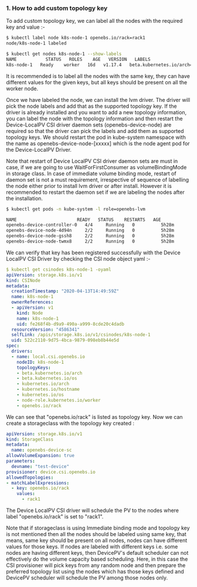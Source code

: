 ### 1. How to add custom topology key

To add custom topology key, we can label all the nodes with the required key and value :-

```sh
$ kubectl label node k8s-node-1 openebs.io/rack=rack1
node/k8s-node-1 labeled

$ kubectl get nodes k8s-node-1 --show-labels
NAME           STATUS   ROLES    AGE   VERSION   LABELS
k8s-node-1   Ready    worker   16d   v1.17.4   beta.kubernetes.io/arch=amd64,beta.kubernetes.io/os=linux,kubernetes.io/arch=amd64,kubernetes.io/hostname=k8s-node-1,kubernetes.io/os=linux,node-role.kubernetes.io/worker=true,openebs.io/rack=rack1

```
It is recommended is to label all the nodes with the same key, they can have different values for the given keys, but all keys should be present on all the worker node.

Once we have labeled the node, we can install the lvm driver. The driver will pick the node labels and add that as the supported topology key. If the driver is already installed and you want to add a new topology information, you can label the node with the topology information and then restart the Device-LocalPV CSI driver daemon sets (openebs-device-node) are required so that the driver can pick the labels and add them as supported topology keys. We should restart the pod in kube-system namespace with the name as openebs-device-node-[xxxxx] which is the node agent pod for the Device-LocalPV Driver.

Note that restart of Device LocalPV CSI driver daemon sets are must in case, if we are going to use WaitForFirstConsumer as volumeBindingMode in storage class. In case of immediate volume binding mode, restart of daemon set is not a must requirement, irrespective of sequence of labelling the node either prior to install lvm driver or after install. However it is recommended to restart the daemon set if we are labeling the nodes after the installation.

```sh
$ kubectl get pods -n kube-system -l role=openebs-lvm

NAME                       READY   STATUS    RESTARTS   AGE
openebs-device-controller-0   4/4     Running   0          5h28m
openebs-device-node-4d94n     2/2     Running   0          5h28m
openebs-device-node-gssh8     2/2     Running   0          5h28m
openebs-device-node-twmx8     2/2     Running   0          5h28m
```

We can verify that key has been registered successfully with the Device LocalPV CSI Driver by checking the CSI node object yaml :-

```yaml
$ kubectl get csinodes k8s-node-1 -oyaml
apiVersion: storage.k8s.io/v1
kind: CSINode
metadata:
  creationTimestamp: "2020-04-13T14:49:59Z"
  name: k8s-node-1
  ownerReferences:
  - apiVersion: v1
    kind: Node
    name: k8s-node-1
    uid: fe268f4b-d9a9-490a-a999-8cde20c4dadb
  resourceVersion: "4586341"
  selfLink: /apis/storage.k8s.io/v1/csinodes/k8s-node-1
  uid: 522c2110-9d75-4bca-9879-098eb8b44e5d
spec:
  drivers:
  - name: local.csi.openebs.io
    nodeID: k8s-node-1
    topologyKeys:
    - beta.kubernetes.io/arch
    - beta.kubernetes.io/os
    - kubernetes.io/arch
    - kubernetes.io/hostname
    - kubernetes.io/os
    - node-role.kubernetes.io/worker
    - openebs.io/rack
```

We can see that "openebs.io/rack" is listed as topology key. Now we can create a storageclass with the topology key created :

```yaml
apiVersion: storage.k8s.io/v1
kind: StorageClass
metadata:
  name: openebs-device-sc
allowVolumeExpansion: true
parameters:
  devname: "test-device"
provisioner: device.csi.openebs.io
allowedTopologies:
- matchLabelExpressions:
  - key: openebs.io/rack
    values:
      - rack1
```

The Device LocalPV CSI driver will schedule the PV to the nodes where label "openebs.io/rack" is set to "rack1".

Note that if storageclass is using Immediate binding mode and topology key is not mentioned then all the nodes should be labeled using same key, that means, same key should be present on all nodes, nodes can have different values for those keys. If nodes are labeled with different keys i.e. some nodes are having different keys, then DevicePV's default scheduler can not effectively do the volume capacity based scheduling. Here, in this case the CSI provisioner will pick keys from any random node and then prepare the preferred topology list using the nodes which has those keys defined and DevicePV scheduler will schedule the PV among those nodes only.
